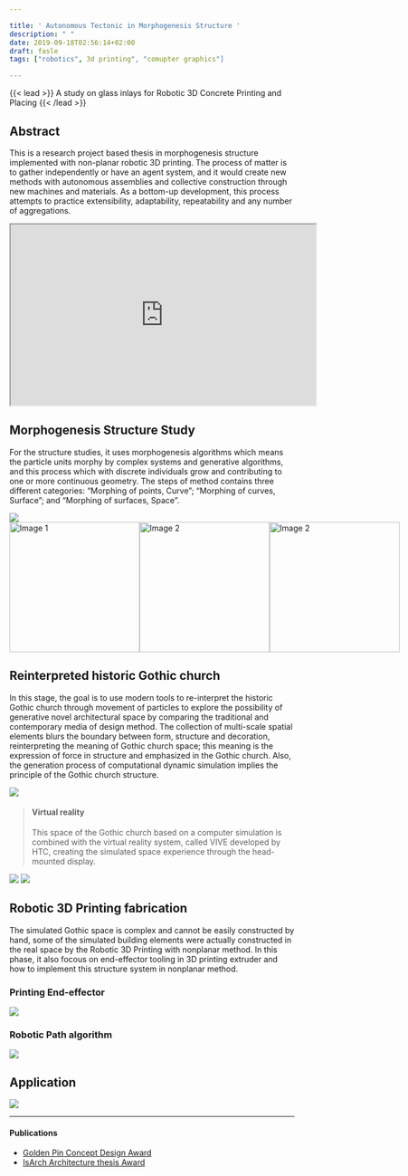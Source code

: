 ```yaml
---

title: ' Autonomous Tectonic in Morphogenesis Structure '
description: " "
date: 2019-09-18T02:56:14+02:00
draft: fasle
tags: ["robotics", 3d printing", "comupter graphics"]

---
```


{{< lead >}}
A study on glass inlays for Robotic 3D Concrete Printing and Placing
{{< /lead >}}


## Abstract
This is a research project based thesis in morphogenesis structure implemented with non-planar robotic 3D printing. The process of matter is to gather independently or have an agent system, and it would create new methods with autonomous assemblies and collective construction through new machines and materials. As a bottom-up development, this process attempts to practice extensibility, adaptability, repeatability and any number of aggregations.

<iframe src="https://drive.google.com/file/d/1UcaUxFFs8yEvpX0f1YFZnk7-Dqri0m_Z/preview" width="540" height="320" allow="autoplay"></iframe>

## Morphogenesis Structure Study
For the structure studies, it uses morphogenesis algorithms which means the particle units morphy by complex systems and generative algorithms, and this process which with discrete individuals grow and contributing to one or more continuous geometry. The steps of method contains three different categories: “Morphing of points, Curve”; “Morphing of curves, Surface”; and “Morphing of surfaces, Space”.

<img src="./Ms01.jpg"/>
<div style="display: flex;">
  <img src="./Ms02_1.jpg" alt="Image 1" width="230">
  <img src="./Ms02_2.jpg" alt="Image 2" width="230">
  <img src="./Ms02_3.jpg" alt="Image 2" width="230">
</div>

## Reinterpreted historic Gothic church
In this stage, the goal is to use modern tools to re-interpret the historic Gothic church through movement of particles to explore the possibility of generative novel architectural space by comparing the traditional and contemporary media of design method.
The collection of multi-scale spatial elements blurs the boundary between form, structure and decoration, reinterpreting the meaning of Gothic church space; this meaning is the expression of force in structure and emphasized in the Gothic church. Also, the generation process of computational dynamic simulation implies the principle of the Gothic church structure.

<img src="./gothic_c.jpg"/>

>#### Virtual reality
>This space of the Gothic church based on a computer simulation is combined with the virtual reality system, called VIVE developed by HTC, creating the simulated space experience through the head-mounted display.
<img src="./vr01.jpg"/>
<img src="./vr02.jpg"/>

## Robotic 3D Printing fabrication

The simulated Gothic space is complex and cannot be easily constructed by hand, some of the simulated building elements were actually constructed in the real space by the Robotic 3D Printing with nonplanar method. In this phase, it also focous on end-effector tooling in 3D printing extruder and how to implement this structure system in nonplanar method.

### Printing End-effector
<img src="./tool_02.jpg"/>

### Robotic Path algorithm
<img src="./robotic.jpg"/>

## Application
<img src="./gallery_01.jpg"/>

---

#### Publications
* [Golden Pin Concept Design Award](https://www.goldenpin.org.tw/en/project/autonomous-tectonic-meta-matter/)
* [IsArch Architecture thesis Award](https://isarch.org/?edition=9)
